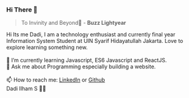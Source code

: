 ### Hi There 👋

> To Invinity and Beyond:rocket: - **Buzz Lightyear**

Hi Its me Dadi, I am a technology enthusiast and currently final year Information System Student at UIN Syarif Hidayatullah Jakarta. Love to explore learning something new. <br /><br />
🌱 I’m currently learning Javascript, ES6 Javascript and ReactJS. <br />
💬 Ask me about Programming especially building a website. <br /><br />
📫 How to reach me: [LinkedIn](https://www.linkedin.com/in/idadilham/) or [Github](https://github.com/idadhamz)<br />
Dadi Ilham S 🙋‍♂️

<!--
**idadhamz/idadhamz** is a ✨ _special_ ✨ repository because its `README.md` (this file) appears on your GitHub profile.

Here are some ideas to get you started:

- 🔭 I’m currently working on ...
- 🌱 I’m currently learning ...
- 👯 I’m looking to collaborate on ...
- 🤔 I’m looking for help with ...
- 💬 Ask me about ...
- 📫 How to reach me: ...
- 😄 Pronouns: ...
- ⚡ Fun fact: ...
-->
